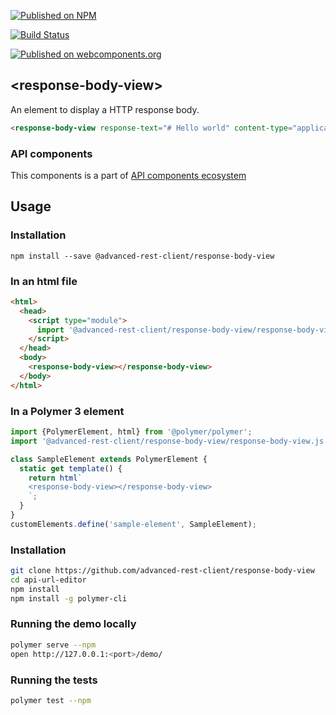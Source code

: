 [![Published on NPM](https://img.shields.io/npm/v/@advanced-rest-client/response-body-view.svg)](https://www.npmjs.com/package/@advanced-rest-client/response-body-view)

[![Build Status](https://travis-ci.org/advanced-rest-client/response-body-view.svg?branch=stage)](https://travis-ci.org/advanced-rest-client/response-body-view)

[![Published on webcomponents.org](https://img.shields.io/badge/webcomponents.org-published-blue.svg)](https://www.webcomponents.org/element/advanced-rest-client/response-body-view)

## &lt;response-body-view&gt;

An element to display a HTTP response body.


```html
<response-body-view response-text="# Hello world" content-type="application/markdown"></response-body-view>
```

### API components

This components is a part of [API components ecosystem](https://elements.advancedrestclient.com/)

## Usage

### Installation
```
npm install --save @advanced-rest-client/response-body-view
```

### In an html file

```html
<html>
  <head>
    <script type="module">
      import '@advanced-rest-client/response-body-view/response-body-view.js';
    </script>
  </head>
  <body>
    <response-body-view></response-body-view>
  </body>
</html>
```

### In a Polymer 3 element

```js
import {PolymerElement, html} from '@polymer/polymer';
import '@advanced-rest-client/response-body-view/response-body-view.js';

class SampleElement extends PolymerElement {
  static get template() {
    return html`
    <response-body-view></response-body-view>
    `;
  }
}
customElements.define('sample-element', SampleElement);
```

### Installation

```sh
git clone https://github.com/advanced-rest-client/response-body-view
cd api-url-editor
npm install
npm install -g polymer-cli
```

### Running the demo locally

```sh
polymer serve --npm
open http://127.0.0.1:<port>/demo/
```

### Running the tests
```sh
polymer test --npm
```
